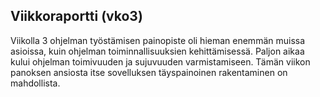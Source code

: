 ## Viikkoraportti (vko3)

Viikolla 3 ohjelman työstämisen painopiste oli hieman enemmän muissa asioissa, kuin ohjelman toiminnallisuuksien kehittämisessä. Paljon aikaa kului ohjelman toimivuuden ja sujuvuuden varmistamiseen. Tämän viikon panoksen ansiosta itse sovelluksen täyspainoinen rakentaminen on mahdollista.
